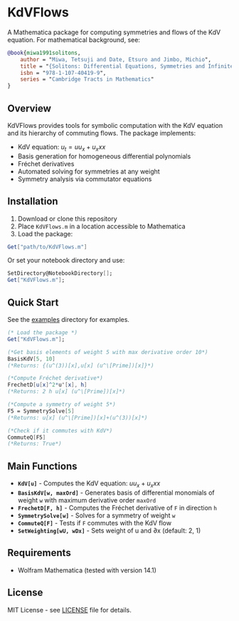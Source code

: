 # KdVFlows

A Mathematica package for computing symmetries and flows of the KdV equation. For mathematical background, see:

```bibtex
@book{miwa1991solitons,
    author = "Miwa, Tetsuji and Date, Etsuro and Jimbo, Michio",
    title = "{Solitons: Differential Equations, Symmetries and Infinite Dimensional Algebras}",
    isbn = "978-1-107-40419-9",
    series = "Cambridge Tracts in Mathematics"
}
```

## Overview

KdVFlows provides tools for symbolic computation with the KdV equation and its hierarchy of commuting flows. The package implements:

- KdV equation: $u_t = u u_x + u_xxx$
- Basis generation for homogeneous differential polynomials
- Fréchet derivatives
- Automated solving for symmetries at any weight
- Symmetry analysis via commutator equations

## Installation

1. Download or clone this repository
2. Place `KdVFlows.m` in a location accessible to Mathematica
3. Load the package:

```mathematica
Get["path/to/KdVFlows.m"]
```

Or set your notebook directory and use:

```mathematica
SetDirectory@NotebookDirectory[];
Get["KdVFlows.m"];
```

## Quick Start
See the [examples](examples/) directory for examples.

```mathematica
(* Load the package *)
Get["KdVFlows.m"];

(*Get basis elements of weight 5 with max derivative order 10*)
BasisKdV[5, 10]
(*Returns: {(u^(3))[x],u[x] (u^\[Prime])[x]}*)

(*Compute Fréchet derivative*)
FrechetD[u[x]^2*u'[x], h]
(*Returns: 2 h u[x] (u^\[Prime])[x]*)

(*Compute a symmetry of weight 5*)
F5 = SymmetrySolve[5]
(*Returns: u[x] (u^\[Prime])[x]+(u^(3))[x]*)

(*Check if it commutes with KdV*)
CommuteQ[F5]
(*Returns: True*)
```

## Main Functions

- **`KdV[u]`** - Computes the KdV equation: $u u_x + u_xxx$
- **`BasisKdV[w, maxOrd]`** - Generates basis of differential monomials of weight `w` with maximum derivative order `maxOrd`
- **`FrechetD[F, h]`** - Computes the Fréchet derivative of `F` in direction `h`
- **`SymmetrySolve[w]`** - Solves for a symmetry of weight `w`
- **`CommuteQ[F]`** - Tests if `F` commutes with the KdV flow
- **`SetWeighting[wU, wDx]`** - Sets weight of u and ∂x (default: 2, 1)

## Requirements

- Wolfram Mathematica (tested with version 14.1)

## License

MIT License - see [LICENSE](LICENSE) file for details.